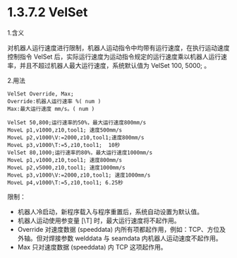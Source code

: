 # 1.3.7.2 VelSet

1.含义

对机器人运行速度进行限制，机器人运动指令中均带有运行速度，在执行运动速度控制指令 VelSet 后，实际运行速度为运动指令规定的运行速度乘以机器人运行速率，并且不超过机器人最大运行速度，系统默认值为 VelSet 100, 5000; 。

2.用法

```
VelSet Override, Max;
Override:机器人运行速率 %( num ) 
Max:最大运行速度 mm/s。( num )
```

```
VelSet 50,800;运行速率的50%，最大运行速度800mm/s
MoveL p1,v1000,z10,tool1; 速度500mm/s
MoveL p2,v1000\V:=2000,z10,tool1;速度800mm/s
MoveL p3,v1000\T:=5,z10,tool1;  10秒
VelSet 80,1000;运行速率的80%，最大运行速度1000mm/s
MoveL p1,v1000,z10,tool1; 速度800mm/s
MoveL p2,v5000,z10,tool1; 速度1000mm/s
MoveL p3,v1000\V:=2000,z10,tool1; 速度1000mm/s
MoveL p4,v1000\T:=5,z10,tool1; 6.25秒
```

限制：

- 机器人冷启动，新程序载入与程序重置后，系统自动设置为默认值。
- 机器人运动使用参变量 [\T] 时，最大运行速度将不起作用。
- Override 对速度数据 (speeddata) 内所有项都起作用，例如：TCP、方位及外轴。但对焊接参数 welddata 与 seamdata 内机器人运动速度不起作用。
- Max 只对速度数据 (speeddata) 内 TCP 这项起作用。